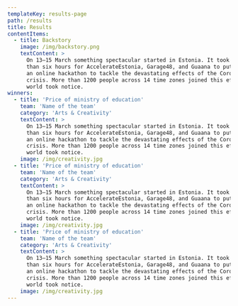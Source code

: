 ```yaml
---
templateKey: results-page
path: /results
title: Results
contentItems:
  - title: Backstory
    image: /img/backstory.png
    textContent: >
      On 13–15 March something spectacular started in Estonia. It took fewer
      than six hours for AccelerateEstonia, Garage48, and Guaana to put together
      an online hackathon to tackle the devastating effects of the Coronavirus
      crisis. More than 1200 people across 14 time zones joined this effort and the
      world took notice.
winners:
  - title: 'Price of ministry of education'
    team: 'Name of the team'
    category: 'Arts & Creativity'
    textContent: >
      On 13–15 March something spectacular started in Estonia. It took fewer
      than six hours for AccelerateEstonia, Garage48, and Guaana to put together
      an online hackathon to tackle the devastating effects of the Coronavirus
      crisis. More than 1200 people across 14 time zones joined this effort and the
      world took notice.
    image: /img/creativity.jpg
  - title: 'Price of ministry of education'
    team: 'Name of the team'
    category: 'Arts & Creativity'
    textContent: >
      On 13–15 March something spectacular started in Estonia. It took fewer
      than six hours for AccelerateEstonia, Garage48, and Guaana to put together
      an online hackathon to tackle the devastating effects of the Coronavirus
      crisis. More than 1200 people across 14 time zones joined this effort and the
      world took notice.
    image: /img/creativity.jpg
  - title: 'Price of ministry of education'
    team: 'Name of the team'
    category: 'Arts & Creativity'
    textContent: >
      On 13–15 March something spectacular started in Estonia. It took fewer
      than six hours for AccelerateEstonia, Garage48, and Guaana to put together
      an online hackathon to tackle the devastating effects of the Coronavirus
      crisis. More than 1200 people across 14 time zones joined this effort and the
      world took notice.
    image: /img/creativity.jpg
---
```


